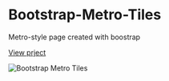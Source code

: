 # Bootstrap-Metro-Tiles
Metro-style page created with boostrap 

[View prject](https://muthumbi.github.io/Bootstrap-Metro-Tiles/)

![Bootstrap Metro Tiles](https://user-images.githubusercontent.com/16034451/129117080-8b01515d-f39c-4903-a17b-0ae8bd5d532b.png)

